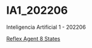 # IA1_202206
Inteligencia Artificial 1 - 202206


[Reflex Agent 8 States](https://MOrtiz502.github.io/IA1_202206/01_Reflex_agent_8S.html)



